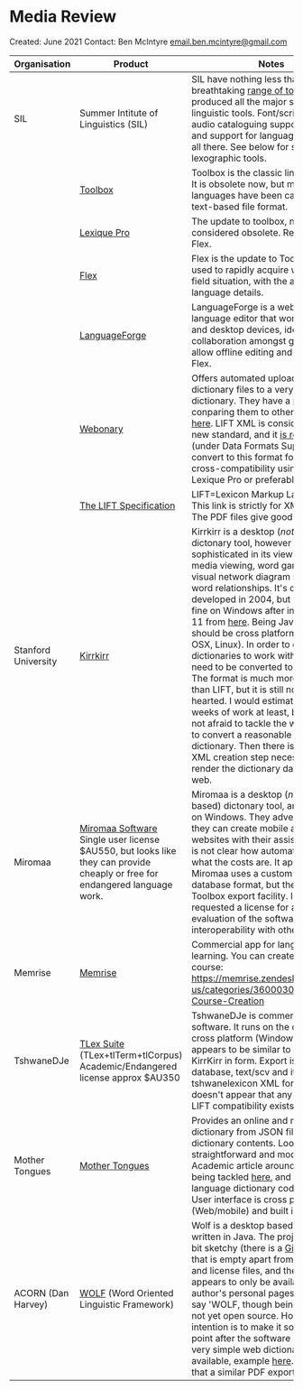 # Media Review
 
Created: June 2021 
Contact: Ben McIntyre email.ben.mcintyre@gmail.com

| Organisation       | Product    | Notes |
| -------------           | -------------  | --------                       |
|  SIL           |   Summer Intitute of Linguistics (SIL) |   SIL have  nothing less than breathtaking [range of tools](https://software.sil.org/products/), and have produced all the major standard linguistic tools. Font/script support, audio cataloguing support, advice and support for language work, it's all there. See below for specific lexographic tools. |
| |    [Toolbox](https://software.sil.org/toolbox/) |   Toolbox is the classic linguists's tool.  It is obsolete now, but many languages have been capured in its text-based file format. |
| |    [Lexique Pro](http://lexiquepro.com/)    |  The update to toolbox, now also considered obsolete. Replaced by Flex. |
| | [Flex](https://software.sil.org/toolbox/)| Flex is the update to Toolbox. It is used to rapidly acquire works in a field situation, with the ability to store language details. |
| | [LanguageForge](https://languageforge.org/)  | LanguageForge is a web based language editor that works on mobile and desktop devices, ideal for collaboration amongst groups. It will allow offline editing and can sync to Flex. |
| | [Webonary](https://www.webonary.org/)  |  Offers automated upload of language dictionary files to a very basic web dictionary. They have a page conparing them to other projects [here](https://www.webonary.org/comparisons/). LIFT XML is considered the new standard, and it [is recommended](https://www.webonary.org/about-webonary/) (under Data Formats Supported) to convert to this format for maximum cross-compatibility using [SOLID](https://www.webonary.org/about-webonary/) and Lexique Pro or preferably Flex.|
|  | [The LIFT Specification](https://github.com/sillsdev/lift-standard) | LIFT=Lexicon Markup Language. This link is strictly for  XML wonks. The PDF files give good exmples. |
| Stanford University  | [Kirrkirr](https://nlp.stanford.edu/kirrkirr/)   | Kirrkirr is a desktop (*not* web based) dictonary tool, however is is quite sophisticated in its viewing, offering media viewing, word games, and a visual network diagram showing word relationships. It's quite old, developed in 2004, but v4.0.3 works fine on Windows after installing Java 11 from [here](https://adoptopenjdk.net/). Being Java based, it should be cross platform (Windows, OSX, Linux). In order to convert dictionaries to work with Kirrkirr, they need to be converted to XML format. The format is much more flexible than LIFT, but it is still not for the faint hearted. I would estimate several weeks of work at least, by someone not afraid to tackle the world of XML, to convert a reasonable sized dictionary. Then there is a further XML creation step necessary to render the dictionary data for the web. |
| Miromaa |  [Miromaa Software](https://www.miromaa.org.au/miromaa-software) Single user license $AU550, but looks like they can provide cheaply or free for endangered language work.  | Miromaa is a desktop (*not* web based) dictonary tool, and runs only on Windows. They advertise that they can create mobile apps and websites with their assistance, but it is not clear how automated this is or what the costs are. It appears that Miromaa uses a custom internal database format, but there is a Toolbox export facility. I have requested a license for academic evaluation of the software and of interoperability with other software. |
| Memrise |  [Memrise](https://www.memrise.com/) | Commercial app for language learning. You can create your own course: https://memrise.zendesk.com/hc/en-us/categories/360003072498-Course-Creation |
| TshwaneDJe |  [TLex Suite](https://tshwanedje.com/) (TLex+tlTerm+tlCorpus) Academic/Endangered license approx $AU350 | TshwaneDJe is commercial language software. It runs on the desktop only, cross platform (Windows/OSX) and appears to be similar to Miromaa and KirrKirr in form. Export is only to database, text/scv and its own tshwanelexicon XML format. It doesn't appear that any Toolbox or LIFT compatibility exists. |
| Mother Tongues | [Mother Tongues](https://mothertongues.org/) | Provides an online and mobile dictionary from JSON files containing dictionary contents. Looks fairly straightforward and modern. Academic article around the issues being tackled [here](https://altlab.ualberta.ca/wp-content/uploads/2017/03/CEL2_24.pdf), and open source language dictionary codebase [here](https://github.com/roedoejet/mothertongues). User interface is cross platform (Web/mobile) and built in Ionic. |
| ACORN (Dan Harvey) | [WOLF](http://acornslinguistics.com/) (Word Oriented Linguistic Framework) | Wolf is a desktop based software written in Java. The project looks a bit sketchy (there is a [Git repository](https://github.com/Acorns-Linguistics/Wolf) that is empty apart from the readme and license files, and the program appears to only be available from the author's personal pages [here](http://cs.sou.edu/~harveyd/)). They say 'WOLF, though being freeware, is not yet open source. However, our intention is to make it so at some point after the software matures'. A very simple web dictionary export is available, example [here](http://acornslinguistics.com/). It appears that a similar PDF export is available. |

